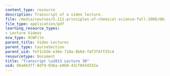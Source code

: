 ```yaml
---
content_type: resource
description: Transcript of a video lecture.
file: /media/courses/5-111-principles-of-chemical-science-fall-2008/86a663ff0df9036ae0b943cf843d332a_5-111F08-L30.pdf
file_type: application/pdf
learning_resource_types:
- Lecture Videos
ocw_type: OCWFile
parent_title: Video Lectures
parent_type: CourseSection
parent_uid: fef1cb56-e36e-710a-8b64-fdf3f4ff25c4
resourcetype: Document
title: "Transcript \u2013 Lecture 30"
uid: 86a663ff-0df9-036a-e0b9-43cf843d332a
---
```

